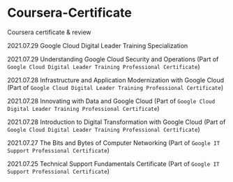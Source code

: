 # Coursera-Certificate
Coursera certificate &amp; review

2021.07.29 Google Cloud Digital Leader Training Specialization

2021.07.29 Understanding Google Cloud Security and Operations (Part of `Google Cloud Digital Leader Training Professional Certificate`)

2021.07.28 Infrastructure and Application Modernization with Google Cloud (Part of `Google Cloud Digital Leader Training Professional Certificate`)

2021.07.28 Innovating with Data and Google Cloud (Part of `Google Cloud Digital Leader Training Professional Certificate`)

2021.07.28 Introduction to Digital Transformation with Google Cloud (Part of `Google Cloud Digital Leader Training Professional Certificate`)

2021.07.27 The Bits and Bytes of Computer Networking (Part of `Google IT Support Professional Certificate`)

2021.07.25 Technical Support Fundamentals Certificate (Part of `Google IT Support Professional Certificate`)
